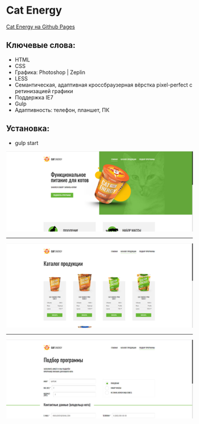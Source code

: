 # Cat Energy

[Cat Energy на Github Pages](https://kotaina.github.io/Cat-energy/)

## Ключевые слова:
* HTML 
* CSS
* Графика: Photoshop | Zeplin
* LESS
* Семантическая, адаптивная кроссбраузерная вёрстка pixel-perfect с ретинизацией графики
* Поддержка IE7
* Gulp
* Адаптивность: телефон, планшет, ПК


## Установка:
* gulp start

![screenshot of sample](/Screenshots/1.png)
***
![screenshot of sample](/Screenshots/2.png)
***
![screenshot of sample](/Screenshots/3.png)

